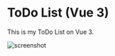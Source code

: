# ToDo List (Vue 3)

This is my ToDo List on Vue 3.

![screenshot](https://i.imgur.com/UtZGLJg.jpeg)
